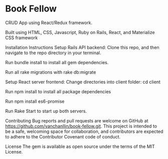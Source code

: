 # Book Fellow

CRUD App using React/Redux framework.

Built using HTML, CSS, Javascript, Ruby on Rails, React, and Materialize CSS framework

Installation Instructions
Setup Rails API backend:
Clone this repo, and then navigate to the repo directory in your terminal.

Run bundle install to install all gem dependencies.

Run all rake migrations with rake db:migrate

Setup React server frontend:
Change directories into client folder: cd client

Run npm install to install all package dependencies

Run npm install es6-promise

Run Rake Start to start up both servers.

Contributing
Bug reports and pull requests are welcome on GitHub at https://github.com/yanchanllin/book-fellow.git. This project is intended to be a safe, welcoming space for collaboration, and contributors are expected to adhere to the Contributor Covenant code of conduct.

License
The gem is available as open source under the terms of the MIT License.
